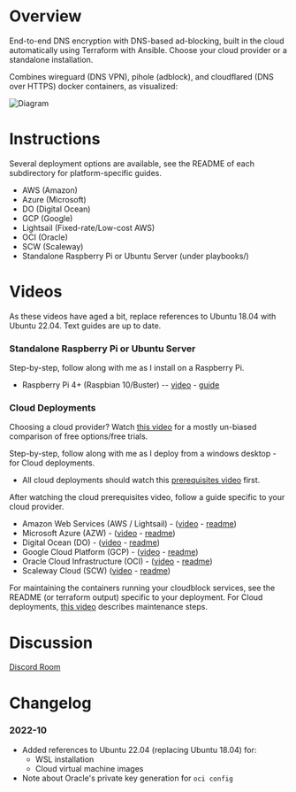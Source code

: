 # Overview
End-to-end DNS encryption with DNS-based ad-blocking, built in the cloud automatically using Terraform with Ansible. Choose your cloud provider or a standalone installation.

Combines wireguard (DNS VPN), pihole (adblock), and cloudflared (DNS over HTTPS) docker containers, as visualized:

![Diagram](diagram.png)

# Instructions
Several deployment options are available, see the README of each subdirectory for platform-specific guides.
- AWS (Amazon)
- Azure (Microsoft)
- DO (Digital Ocean)
- GCP (Google)
- Lightsail (Fixed-rate/Low-cost AWS)
- OCI (Oracle)
- SCW (Scaleway)
- Standalone Raspberry Pi or Ubuntu Server (under playbooks/)

# Videos
As these videos have aged a bit, replace references to Ubuntu 18.04 with Ubuntu 22.04. Text guides are up to date.

### Standalone Raspberry Pi or Ubuntu Server
Step-by-step, follow along with me as I install on a Raspberry Pi.
- Raspberry Pi 4+ (Raspbian 10/Buster) -- [video](https://youtu.be/9oeQZvltWDc) - [guide](./playbooks/README.md)

### Cloud Deployments
Choosing a cloud provider? Watch [this video](https://youtu.be/HB7VwTffdIY) for a mostly un-biased comparison of free options/free trials.

Step-by-step, follow along with me as I deploy from a windows desktop - for Cloud deployments.
  - All cloud deployments should watch this [prerequisites video](https://youtu.be/SJ0hrXPbMNo) first.

After watching the cloud prerequisites video, follow a guide specific to your cloud provider.
  - Amazon Web Services (AWS / Lightsail) - ([video](https://youtu.be/zNElF0iS2bM) - [readme](./azure/README.md))
  - Microsoft Azure (AZW) - ([video](https://youtu.be/eZKptCWW-RI) - [readme](./azure/README.md))
  - Digital Ocean (DO) - ([video](https://youtu.be/cYOeJpuEuFo) - [readme](./do/README.md))
  - Google Cloud Platform (GCP) - ([video](https://youtu.be/EZyn6dEdqe0) - [readme](./gcp/README.md))
  - Oracle Cloud Infrastructure (OCI) - ([video](https://youtu.be/bVoO6XRNhJs) - [readme](./oci/README.md))
  - Scaleway Cloud (SCW) ([video](https://youtu.be/jiyEKAixi0w) - [readme](./scw/README.md))

For maintaining the containers running your cloudblock services, see the README (or terraform output) specific to your deployment. For Cloud deployments, [this video](https://youtu.be/jWDMsXy_-6Q) describes maintenance steps.

# Discussion
[Discord Room](https://discord.gg/zmu6GVnPnj)

# Changelog

### 2022-10
* Added references to Ubuntu 22.04 (replacing Ubuntu 18.04) for:
  * WSL installation
  * Cloud virtual machine images
* Note about Oracle's private key generation for `oci config`